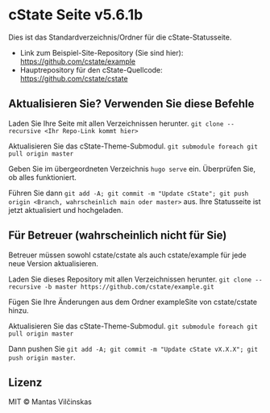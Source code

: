 # cState Seite v5.6.1b

Dies ist das Standardverzeichnis/Ordner für die cState-Statusseite.

* Link zum Beispiel-Site-Repository (Sie sind hier): https://github.com/cstate/example
* Hauptrepository für den cState-Quellcode: https://github.com/cstate/cstate

## Aktualisieren Sie? Verwenden Sie diese Befehle

Laden Sie Ihre Seite mit allen Verzeichnissen herunter. `git clone --recursive <Ihr Repo-Link kommt hier>`

Aktualisieren Sie das cState-Theme-Submodul. `git submodule foreach git pull origin master`

Geben Sie im übergeordneten Verzeichnis `hugo serve` ein. Überprüfen Sie, ob alles funktioniert.

Führen Sie dann `git add -A; git commit -m "Update cState"; git push origin <Branch, wahrscheinlich main oder master>` aus. Ihre Statusseite ist jetzt aktualisiert und hochgeladen.


## Für Betreuer (wahrscheinlich nicht für Sie)

Betreuer müssen sowohl cstate/cstate als auch cstate/example für jede neue Version aktualisieren.

Laden Sie dieses Repository mit allen Verzeichnissen herunter. `git clone --recursive -b master https://github.com/cstate/example.git`

Fügen Sie Ihre Änderungen aus dem Ordner exampleSite von cstate/cstate hinzu.

Aktualisieren Sie das cState-Theme-Submodul. `git submodule foreach git pull origin master`

Dann pushen Sie `git add -A; git commit -m "Update cState vX.X.X"; git push origin master`.

## Lizenz

MIT © Mantas Vilčinskas
